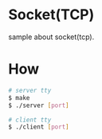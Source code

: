 # Socket(TCP)

sample about socket(tcp).

# How

```bash
# server tty
$ make
$ ./server [port]
```

```bash
# client tty
$ ./client [port]
```

